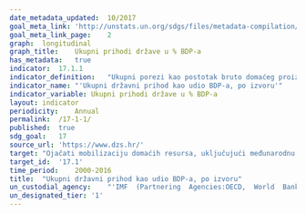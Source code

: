 ```yaml
---	
date_metadata_updated:	10/2017
goal_meta_link:	'http://unstats.un.org/sdgs/files/metadata-compilation/Metadata-Goal-17.pdf'
goal_meta_link_page:	2
graph:	longitudinal
graph_title:	Ukupni prihodi države u % BDP-a
has_metadata:	true
indicator:	17.1.1
indicator_definition:	"Ukupni porezi kao postotak bruto domaćeg proizvoda (BDP). U klasifikaciji OECD pojam ""porezi"" definira se kao obvezna nerevidirana plaćanja općoj državi. Definicija vlade slijedi sustav Sustava nacionalnih računa (SNA) za 2008. godinu. Važni dijelovi konceptualnog okvira SNAs i njegove definicije različitih sektora gospodarstva odrazili su se u klasifikaciji poreza OECD-a. Podaci se pretežno bilježe na obračunskoj osnovi. Podaci o poreznim prihodima bilježe se bez nadoknađivanja administrativnih troškova vezanih uz naplatu poreza. BDP također prati definiciju koja se koristi u SNA. Metodologija koja se koristi za sastavljanje interno usporedivih statistika prihoda OECD-a pomno je razvijena i profinjena kroz konzultacije s nacionalnim statističarima i donositeljima poreznih politika više od 40 godina. Ona se i dalje razvija."
indicator_name:	"'Ukupni državni prihod kao udio BDP-a, po izvoru'"
indicator_variable:	Ukupni prihodi države u % BDP-a
layout:	indicator
periodicity:	Annual
permalink:	/17-1-1/
published:	true
sdg_goal:	17
source_url:	'https://www.dzs.hr/'
target:	"Ojačati mobilizaciju domaćih resursa, uključujući međunarodnu potporu zemljama u razvoju, kako bi se poboljšale domaće mogućnosti za prikupljanje poreza i drugih prihoda."
target_id:	'17.1'
time_period:	2000-2016
title:	"Ukupni državni prihod kao udio BDP-a, po izvoru"
un_custodial_agency:	"'IMF  (Partnering  Agencies:OECD,  World  Bank)'"
un_designated_tier:	'1'
---	
```

